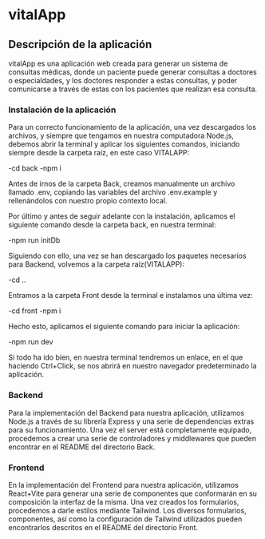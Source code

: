 # vitalApp

## Descripción de la aplicación

vitalApp es una aplicación web creada para generar un sistema de consultas médicas, donde un paciente puede generar consultas a doctores o especialdades, y los doctores responder a estas consultas, y poder comunicarse a través de estas con los pacientes que realizan esa consulta.

### Instalación de la aplicación

Para un correcto funcionamiento de la aplicación, una vez descargados los archivos, y siempre que tengamos en nuestra computadora Node.js, debemos abrir la terminal y aplicar los siguientes comandos, iniciando siempre desde la carpeta raíz, en este caso VITALAPP:

-cd back
-npm i

Antes de irnos de la carpeta Back, creamos manualmente un archivo llamado .env, copiando las variables del archivo .env.example y rellenándolos con nuestro propio contexto local.

Por último y antes de seguir adelante con la instalación, aplicamos el siguiente comando desde la carpeta back, en nuestra terminal:

-npm run initDb

Siguiendo con ello, una vez se han descargado los paquetes necesarios para Backend, volvemos a la carpeta raíz(VITALAPP):

-cd ..

Entramos a la carpeta Front desde la terminal e instalamos una última vez:

-cd front
-npm i

Hecho esto, aplicamos el siguiente comando para iniciar la aplicación:

-npm run dev

Si todo ha ido bien, en nuestra terminal tendremos un enlace, en el que haciendo Ctrl+Click, se nos abrirá en nuestro navegador predeterminado la aplicación.

### Backend

Para la implementación del Backend para nuestra aplicación, utilizamos Node.js a través de su librería Express y una serie de dependencias extras para su funcionamiento. Una vez el server está completamente equipado, procedemos a crear una serie de controladores y middlewares que pueden encontrar en el README del directorio Back.

### Frontend

En la implementación del Frontend para nuestra aplicación, utilizamos React+Vite para generar una serie de componentes que conformarán en su composición la interfaz de la misma. Una vez creados los formularios, procedemos a darle estilos mediante Tailwind. Los diversos formularios, componentes, así como la configuración de Tailwind utilizados pueden encontrarlos descritos en el README del directorio Front.